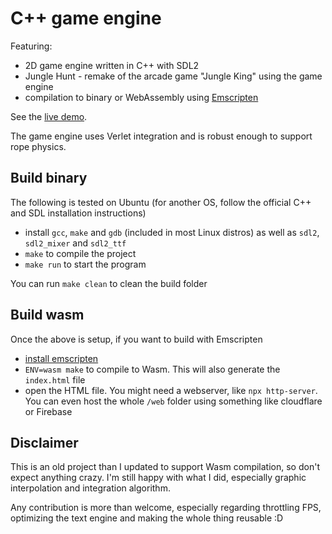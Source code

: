 # C++ game engine

Featuring:

- 2D game engine written in C++ with SDL2
- Jungle Hunt - remake of the arcade game "Jungle King" using the game engine
- compilation to binary or WebAssembly using [Emscripten](https://emscripten.org/index.html)

See the [live demo](https://cpp-jungle-king.web.app/).

The game engine uses Verlet integration and is robust enough to support rope physics.

## Build binary

The following is tested on Ubuntu (for another OS, follow the official C++ and SDL installation instructions)

- install `gcc`, `make` and `gdb` (included in most Linux distros) as well as `sdl2`, `sdl2_mixer` and `sdl2_ttf`
- `make` to compile the project
- `make run` to start the program

You can run `make clean` to clean the build folder

## Build wasm

Once the above is setup, if you want to build with Emscripten

- [install emscripten](https://emscripten.org/docs/getting_started/downloads.html)
- `ENV=wasm make` to compile to Wasm. This will also generate the `index.html` file
- open the HTML file. You might need a webserver, like `npx http-server`. You can even host the whole `/web` folder using something like cloudflare or Firebase

## Disclaimer

This is an old project than I updated to support Wasm compilation, so don't expect anything crazy. I'm still happy with what I did, especially graphic interpolation and integration algorithm.

Any contribution is more than welcome, especially regarding throttling FPS, optimizing the text engine and making the whole thing reusable :D
